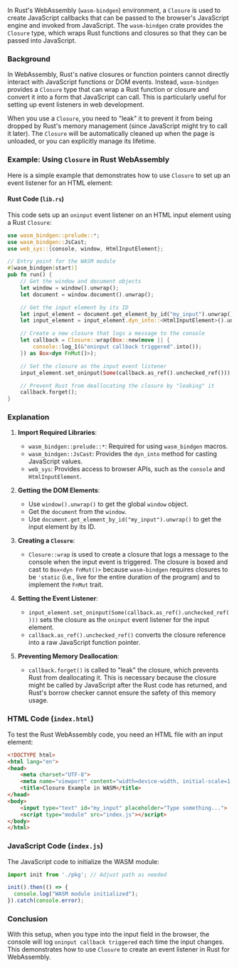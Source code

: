 In Rust's WebAssembly (`wasm-bindgen`) environment, a `Closure` is used to create JavaScript callbacks that can be passed to the browser's JavaScript engine and invoked from JavaScript. The `wasm-bindgen` crate provides the `Closure` type, which wraps Rust functions and closures so that they can be passed into JavaScript.

### Background

In WebAssembly, Rust's native closures or function pointers cannot directly interact with JavaScript functions or DOM events. Instead, `wasm-bindgen` provides a `Closure` type that can wrap a Rust function or closure and convert it into a form that JavaScript can call. This is particularly useful for setting up event listeners in web development.

When you use a `Closure`, you need to "leak" it to prevent it from being dropped by Rust's memory management (since JavaScript might try to call it later). The `Closure` will be automatically cleaned up when the page is unloaded, or you can explicitly manage its lifetime.

### Example: Using `Closure` in Rust WebAssembly

Here is a simple example that demonstrates how to use `Closure` to set up an event listener for an HTML element:

#### Rust Code (`lib.rs`)

This code sets up an `oninput` event listener on an HTML input element using a Rust `Closure`:

```rust
use wasm_bindgen::prelude::*;
use wasm_bindgen::JsCast;
use web_sys::{console, window, HtmlInputElement};

// Entry point for the WASM module
#[wasm_bindgen(start)]
pub fn run() {
    // Get the window and document objects
    let window = window().unwrap();
    let document = window.document().unwrap();

    // Get the input element by its ID
    let input_element = document.get_element_by_id("my_input").unwrap();
    let input_element = input_element.dyn_into::<HtmlInputElement>().unwrap();

    // Create a new closure that logs a message to the console
    let callback = Closure::wrap(Box::new(move || {
        console::log_1(&"oninput callback triggered".into());
    }) as Box<dyn FnMut()>);

    // Set the closure as the input event listener
    input_element.set_oninput(Some(callback.as_ref().unchecked_ref()));

    // Prevent Rust from deallocating the closure by "leaking" it
    callback.forget();
}
```

### Explanation

1. **Import Required Libraries**:
   
   - `wasm_bindgen::prelude::*`: Required for using `wasm_bindgen` macros.
   - `wasm_bindgen::JsCast`: Provides the `dyn_into` method for casting JavaScript values.
   - `web_sys`: Provides access to browser APIs, such as the `console` and `HtmlInputElement`.

2. **Getting the DOM Elements**:
   
   - Use `window().unwrap()` to get the global `window` object.
   - Get the `document` from the `window`.
   - Use `document.get_element_by_id("my_input").unwrap()` to get the input element by its ID.

3. **Creating a `Closure`**:
   
   - `Closure::wrap` is used to create a closure that logs a message to the console when the input event is triggered. The closure is boxed and cast to `Box<dyn FnMut()>` because `wasm-bindgen` requires closures to be `'static` (i.e., live for the entire duration of the program) and to implement the `FnMut` trait.

4. **Setting the Event Listener**:
   
   - `input_element.set_oninput(Some(callback.as_ref().unchecked_ref()))` sets the closure as the `oninput` event listener for the input element.
   - `callback.as_ref().unchecked_ref()` converts the closure reference into a raw JavaScript function pointer.

5. **Preventing Memory Deallocation**:
   
   - `callback.forget()` is called to "leak" the closure, which prevents Rust from deallocating it. This is necessary because the closure might be called by JavaScript after the Rust code has returned, and Rust's borrow checker cannot ensure the safety of this memory usage.

### HTML Code (`index.html`)

To test the Rust WebAssembly code, you need an HTML file with an input element:

```html
<!DOCTYPE html>
<html lang="en">
<head>
    <meta charset="UTF-8">
    <meta name="viewport" content="width=device-width, initial-scale=1.0">
    <title>Closure Example in WASM</title>
</head>
<body>
    <input type="text" id="my_input" placeholder="Type something...">
    <script type="module" src="index.js"></script>
</body>
</html>
```

### JavaScript Code (`index.js`)

The JavaScript code to initialize the WASM module:

```javascript
import init from './pkg'; // Adjust path as needed

init().then(() => {
  console.log("WASM module initialized");
}).catch(console.error);
```

### Conclusion

With this setup, when you type into the input field in the browser, the console will log `oninput callback triggered` each time the input changes. This demonstrates how to use `Closure` to create an event listener in Rust for WebAssembly.
